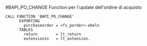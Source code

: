 #BAPI_PO_CHANGE
Function per l'update dell'ordine di acquisto
```abap
CALL FUNCTION 'BAPI_PO_CHANGE'
      EXPORTING
        purchaseorder = <fs_porder>-ebeln
      TABLES
        return        = lt_return
        extensionin   = lt_extension.
```
